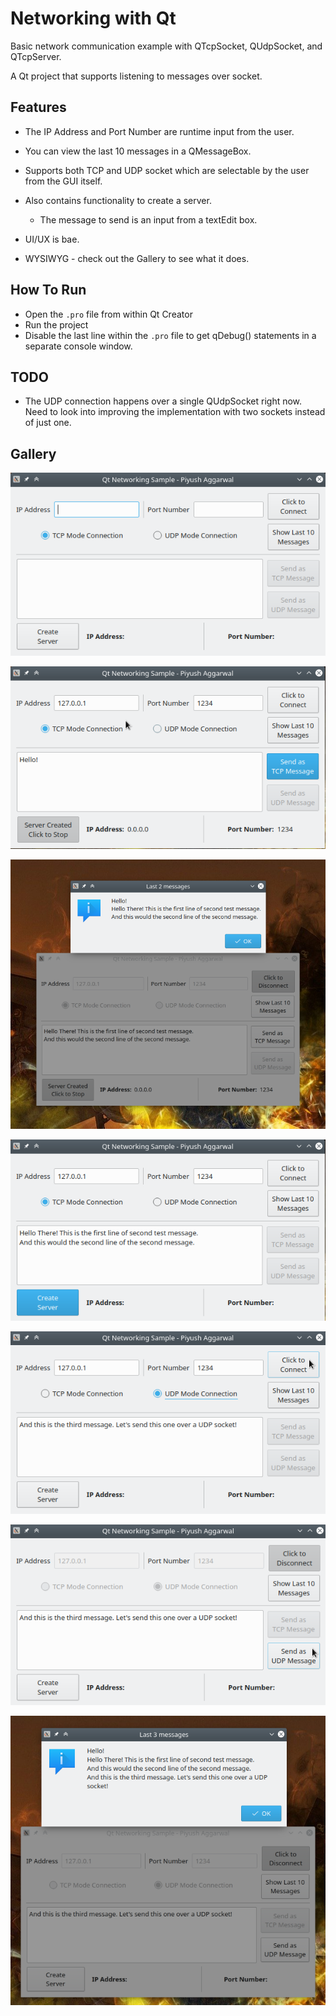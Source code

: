 # Networking with Qt

Basic network communication example with QTcpSocket, QUdpSocket, and QTcpServer.

A Qt project that supports listening to messages over socket. 

## Features

- The IP Address and Port Number are runtime input from the user.
- You can view the last 10 messages in a QMessageBox.
- Supports both TCP and UDP socket which are selectable by the user from the GUI itself.
- Also contains functionality to create a server.
    - The message to send is an input from a textEdit box.

- UI/UX is bae.
- WYSIWYG - check out the Gallery to see what it does. 

## How To Run
- Open the `.pro` file from within Qt Creator
- Run the project
- Disable the last line within the `.pro` file to get qDebug() statements in a separate console window.

## TODO
- The UDP connection happens over a single QUdpSocket right now. Need to look into improving the implementation with two sockets instead of just one.

## Gallery

![1](gallery/1.png)

![1](gallery/2.png)

![1](gallery/3.png)

![1](gallery/4.png)

![1](gallery/5.png)

![1](gallery/6.png)

![1](gallery/7.png)


